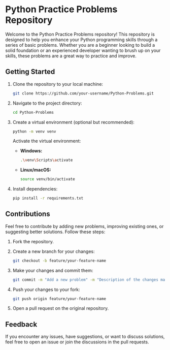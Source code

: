 # Python Practice Problems Repository

Welcome to the Python Practice Problems repository! This repository is designed to help you enhance your Python programming skills through a series of basic problems. Whether you are a beginner looking to build a solid foundation or an experienced developer wanting to brush up on your skills, these problems are a great way to practice and improve.

## Getting Started

1. Clone the repository to your local machine:

   ```bash
   git clone https://github.com/your-username/Python-Problems.git
   ```

2. Navigate to the project directory:

   ```bash
   cd Python-Problems
   ```

3. Create a virtual environment (optional but recommended):

   ```bash
   python -m venv venv
   ```

   Activate the virtual environment:

   - **Windows:**
     ```bash
     .\venv\Scripts\activate
     ```

   - **Linux/macOS:**
     ```bash
     source venv/bin/activate
     ```

4. Install dependencies:

   ```bash
   pip install -r requirements.txt
   ```

## Contributions

Feel free to contribute by adding new problems, improving existing ones, or suggesting better solutions. Follow these steps:

1. Fork the repository.

2. Create a new branch for your changes:

   ```bash
   git checkout -b feature/your-feature-name
   ```

3. Make your changes and commit them:

   ```bash
   git commit -m "Add a new problem" -m "Description of the changes made."
   ```

4. Push your changes to your fork:

   ```bash
   git push origin feature/your-feature-name
   ```

5. Open a pull request on the original repository.

## Feedback

If you encounter any issues, have suggestions, or want to discuss solutions, feel free to open an issue or join the discussions in the pull requests.
